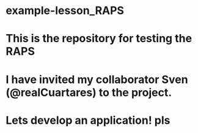 # example-lesson_RAPS

# This is the repository for testing the RAPS

# I have invited my collaborator Sven (@realCuartares) to the project.

# Lets develop an application! pls
